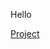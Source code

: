 
Hello

<a href='http://nbviewer.jupyter.org/gist/Keerthivasan-A/45c32328927d953ba0f157a1ddfe7775' target="_blank">Project</a>
